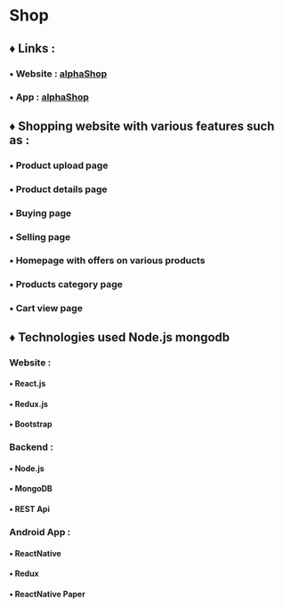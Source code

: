 # Shop
## ♦ Links :
### • Website : [alphaShop](https://alphashop-1f940.web.app/)
### • App : [alphaShop](https://github.com/Team-AlphaBits/Shop/raw/master/app/Shop/assets/app-release.apk)
## ♦ Shopping website with various features such as : 
###  • Product upload page
###  • Product details page
###  • Buying page
###  • Selling page
###  • Homepage with offers on various products
###  • Products category page
###  • Cart view page

## ♦ Technologies used Node.js mongodb
### Website : 
#### • React.js
#### • Redux.js
#### • Bootstrap

### Backend : 
#### • Node.js
#### • MongoDB
#### • REST Api

### Android App : 
#### • ReactNative
#### • Redux
#### • ReactNative Paper
